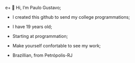 e+ 👋 Hi, I’m Paulo Gustavo;
 
+ I created this github to send my college programmations;
 
+ I have 19 years old;
 
+ Starting at programmation;

+ Make yourself confortable to see my work;

+ Brazillian, from Petrópolis-RJ





